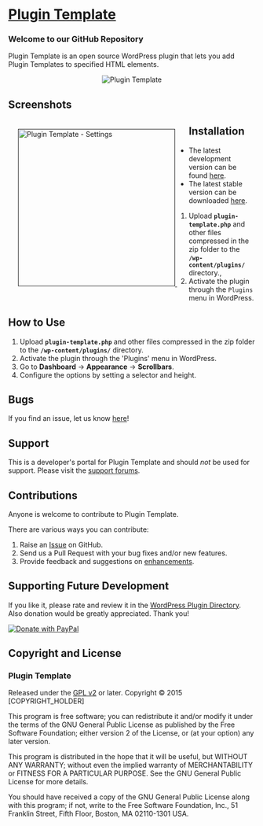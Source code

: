 # [Plugin Template](http://wordpress.org/plugins/plugin-template/) #

### Welcome to our GitHub Repository

Plugin Template is an open source WordPress plugin that lets you add Plugin Templates to specified HTML elements.

<p align="center">
    <img src="" alt="Plugin Template" />
</p>

## Screenshots ##

<div style="margin:20px; float:left">
	<a href="" title="Plugin Template - Settings">
		<img src="" alt="Plugin Template - Settings" width="320" />
	</a>
	&nbsp;
</div>

## Installation ##

- The latest development version can be found [here](https://github.com/michaeluno/plugin-template/branches). 
- The latest stable version can be downloaded [here](http://downloads.wordpress.org/plugin/plugin-template.latest-stable.zip).

1. Upload **`plugin-template.php`** and other files compressed in the zip folder to the **`/wp-content/plugins/`** directory.,
2. Activate the plugin through the `Plugins` menu in WordPress.

## How to Use ##

1. Upload **`plugin-template.php`** and other files compressed in the zip folder to the **`/wp-content/plugins/`** directory.
2. Activate the plugin through the 'Plugins' menu in WordPress.
3. Go to **Dashboard** -> **Appearance** -> **Scrollbars**.
4. Configure the options by setting a selector and height.

## Bugs ##
If you find an issue, let us know [here](https://github.com/michaeluno/plugin-template/issues)!

## Support ##
This is a developer's portal for Plugin Template and should _not_ be used for support. Please visit the [support forums](http://wordpress.org/support/plugin/plugin-template).

## Contributions ##
Anyone is welcome to contribute to Plugin Template.

There are various ways you can contribute:

1. Raise an [Issue](https://github.com/michaeluno/plugin-template/issues) on GitHub.
2. Send us a Pull Request with your bug fixes and/or new features.
3. Provide feedback and suggestions on [enhancements](https://github.com/michaeluno/plugin-template/issues?direction=desc&labels=Enhancement&page=1&sort=created&state=open).

## Supporting Future Development ##

If you like it, please rate and review it in the [WordPress Plugin Directory](http://wordpress.org/support/view/plugin-reviews/plugin-template?filter=5). Also donation would be greatly appreciated. Thank you!

[![Donate with PayPal](https://www.paypal.com/en_US/i/btn/x-click-but04.gif)]([AUTHOR_URI]donate) 

## Copyright and License ##

### Plugin Template ###
Released under the [GPL v2](./LICENSE.txt) or later.
Copyright © 2015 [COPYRIGHT_HOLDER]

This program is free software; you can redistribute it and/or modify
it under the terms of the GNU General Public License as published by
the Free Software Foundation; either version 2 of the License, or
(at your option) any later version.

This program is distributed in the hope that it will be useful,
but WITHOUT ANY WARRANTY; without even the implied warranty of
MERCHANTABILITY or FITNESS FOR A PARTICULAR PURPOSE.  See the
GNU General Public License for more details.

You should have received a copy of the GNU General Public License along
with this program; if not, write to the Free Software Foundation, Inc.,
51 Franklin Street, Fifth Floor, Boston, MA 02110-1301 USA.
